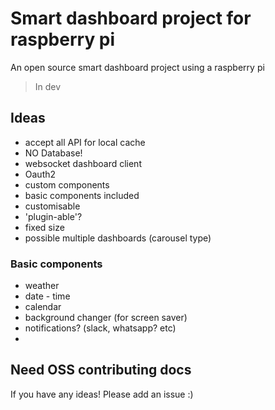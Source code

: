 # Smart dashboard project for raspberry pi

An open source smart dashboard project using a raspberry pi

> In dev

## Ideas

- accept all API for local cache
- NO Database!
- websocket dashboard client
- Oauth2
- custom components
- basic components included
- customisable
- 'plugin-able'?
- fixed size
- possible multiple dashboards (carousel type)

### Basic components

- weather
- date - time
- calendar
- background changer (for screen saver)
- notifications? (slack, whatsapp? etc)
- 

## Need OSS contributing docs

If you have any ideas! Please add an issue :) 
